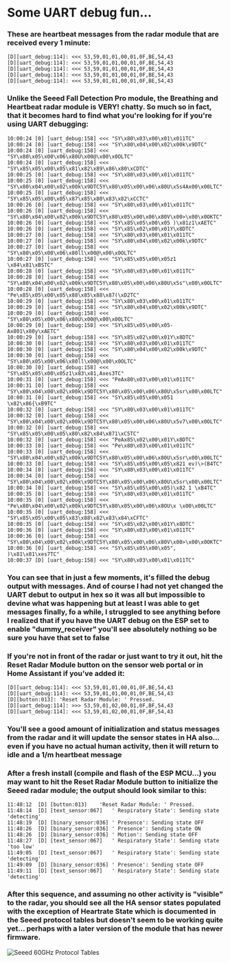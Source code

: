 # Some UART debug fun...

### These are heartbeat messages from the radar module that are received every 1 minute:

  ```
  [D][uart_debug:114]: <<< 53,59,01,01,00,01,0F,BE,54,43
  [D][uart_debug:114]: <<< 53,59,01,01,00,01,0F,BE,54,43
  [D][uart_debug:114]: <<< 53,59,01,01,00,01,0F,BE,54,43
  [D][uart_debug:114]: <<< 53,59,01,01,00,01,0F,BE,54,43
  [D][uart_debug:114]: <<< 53,59,01,01,00,01,0F,BE,54,43
  ```
### Unlike the Seeed Fall Detection Pro module, the Breathing and Heartbeat radar module is VERY! chatty. So much so in fact, that it becomes hard to find what you're looking for if you're using UART debugging:

  ```
  10:00:24 [0] [uart_debug:158] <<< "SY\x80\x03\x00\x01\x011TC"
  10:00:24 [0] [uart_debug:158] <<< "SY\x80\x04\x00\x02\x00k\x9DTC"
  10:00:24 [0] [uart_debug:158] <<< "SY\x80\x05\x00\x06\x80U\x00@\x00\x0OLTC"
  10:00:24 [0] [uart_debug:158] <<< "SY\x85\x05\x00\x05\x81\x82\x89\x86\x80\xCDTC"
  10:00:25 [0] [uart_debug:158] <<< "SY\x80\x03\x00\x01\x011TC"
  10:00:25 [0] [uart_debug:158] <<< "SY\x80\x04\x00\x02\x00k\x9DTC5Y\x80\x05\x00\x06\x80U\x5s4Ax00\x00LTC"
  10:00:25 [0] [uart_debug:158] <<< "SY\x85\x05\x00\x05\x87\x85\x80\x83\x82\xCCTC"
  10:00:26 [0] [uart_debug:158] <<< "SY\x80\x03\x00\x01\x011TC"
  10:00:26 [0] [uart_debug:158] <<< "SY\x80\x04\x00\x02\x00k\x9DTC5Y\x80\x05\x00\x06\x80V\x00>\x00\x0OKTC"
  10:00:26 [0] [uart_debug:158] <<< "SY\x85\x05\x00\x05 )\x81z1\xAETC"
  10:00:26 [0] [uart_debug:158] <<< "SY\x85\x02\x00\x01Y\x8DTC"
  10:00:27 [0] [uart_debug:158] <<< "SY\x80\x03\x00\x01\x011TC"
  10:00:27 [0] [uart_debug:158] <<< "SY\x80\x04\x00\x02\x00k\x9DTC"
  10:00:27 [0] [uart_debug:158] <<< "SY\x80\x05\x00\x06\x80ll\x00@\x00\x0OLTC"
  10:00:27 [0] [uart_debug:158] <<< "SY\x85\x05\x00\x05z1 \x84\x81\xBSTC"
  10:00:28 [0] [uart_debug:158] <<< "SY\x80\x03\x00\x01\x011TC"
  10:00:28 [0] [uart_debug:158] <<< "SY\x80\x04\x00\x02\x00k\x9DTC5Y\x80\x05\x00\x06\x80U\x5s"\x00\x0OLTC"
  10:00:28 [0] [uart_debug:158] <<< "Pe\x85\x05\x00\x05\x88\x85\x88\x87(\xD2TC"
  10:00:29 [0] [uart_debug:158] <<< "SY\x80\x03\x00\x01\x011TC"
  10:00:29 [0] [uart_debug:158] <<< "SY\x80\x04\x00\x02\x00k\x9DTC"
  10:00:29 [0] [uart_debug:158] <<< "SY\x80\x05\x00\x06\x80U\x00@\x00\x00LTC"
  10:00:29 [0] [uart_debug:158] <<< "SY\x85\x05\x00\x05-Ax801\x80y\xAETC"
  10:00:29 [0] [uart_debug:158] <<< "SY\x85\x02\x00\x01Y\x8DTC"
  10:00:30 [0] [uart_debug:158] <<< "SY\x80\x03\x00\x01\x011TC"
  10:00:30 [0] [uart_debug:158] <<< "SY\x80\x04\x00\x02\x00k\x9DTC"
  10:00:30 [0] [uart_debug:158] <<< "SY\x80\x05\x00\x06\x80ll\x00@\x00\x0OLTC"
  10:00:30 [0] [uart_debug:158] <<< "SY\x85\x05\x00\x05z1\x83\x81,Axes3TC"
  10:00:31 [0] [uart_debug:158] <<< "PeAx80\x03\x00\x01\x011TC"
  10:00:31 [0] [uart_debug:158] <<< "SY\x80\x04\x00\x02\x00k\x9DTC5Y\x80\x05\x00\x06\x80U\x5sr\x00\x00LTC"
  10:00:31 [0] [uart_debug:158] <<< "SY\x85\x05\x00\x051 \x82\x86{\xB9TC"
  10:00:32 [0] [uart_debug:158] <<< "SY\x80\x03\x00\x01\x011TC"
  10:00:32 [0] [uart_debug:158] <<< "SY\x80\x04\x00\x02\x00k\x9DTC5Y\x80\x05\x00\x06\x80U\x5v7\x00\x0OLTC"
  10:00:32 [0] [uart_debug:158] <<< "SY\x85\x05\x00\x05\x80\x82\x84\x871\xC5TC"
  10:00:32 [0] [uart_debug:158] <<< "PeAx85\x02\x00\x01Y\x8DTC"
  10:00:33 [0] [uart_debug:158] <<< "Pe\x80\x03\x00\x01\x011TC"
  10:00:33 [0] [uart_debug:158] <<< "SY\x80\x04\x00\x02\x00k\x9DTC5Y\x80\x05\x00\x06\x80U\x5sr\x00\x00LTC"
  10:00:33 [0] [uart_debug:158] <<< "SY\x85\x05\x00\x05\x821 ev)\>(B4TC"
  10:00:34 [0] [uart_debug:158] <<< "SY\x80\x03\x00\x01\x011TC"
  10:00:34 [0] [uart_debug:158] <<< "SY\x80\x04\x00\x02\x00k\x9DTC5Y\x80\x05\x00\x06\x80U\x5sr\x00\x00LTC"
  10:00:34 [0] [uart_debug:158] <<< "SY\x85\x05\x00\x05)\x82 1 \xB4TC"
  10:00:35 [0] [uart_debug:158] <<< "SY\x80\x03\x00\x01\x011TC"
  10:00:35 [0] [uart_debug:158] <<< "Pe\x80\x04\x00\x02\x00k\x9DTC5Y\x80\x05\x00\x06\x8OU\x \x00\x00LTC"
  10:00:35 [0] [uart_debug:158] <<< "SY\x85\x05\x00\x05\x83\x88\x82\x83\x84\xCFTC"
  10:00:35 [0] [uart_debug:158] <<< "SY\x85\x02\x00\x01Y\x8DTC"
  10:00:36 [0] [uart_debug:158] <<< "SY\x80\x03\x00\x01\x011TC"
  10:00:36 [0] [uart_debug:158] <<< "SY\x80\x04\x00\x02\x00k\x9DTC5Y\x80\x05\x00\x06\x80V\x00>\x00\x0OKTC"
  10:00:36 [0] [uart_debug:158] <<< "SY\x85\x05\x00\x05", )\x81\x81\xes7TC"
  10:00:37 [D] [uart_debug:158] <<< "SY\x80\x03\x00\x01\x011TC" 
  ```
### You can see that in just a few moments, it's filled the debug output with messages. And of course I had not yet changed the UART debut to output in hex so it was all but impossible to devine what was happening but at least I was able to get messages finally, fo a while, I struggled to see anything before I realized that if you have the UART debug on the ESP set to enable "dummy_receiver" you'll see absolutely nothing so be sure you have that set to false

### If you're not in front of the radar or just want to try it out, hit the Reset Radar Module button on the sensor web portal or in Home Assistant if you've added it:

  ```
  [D][uart_debug:114]: <<< 53,59,01,01,00,01,0F,BE,54,43
  [D][uart_debug:114]: <<< 53,59,01,01,00,01,0F,BE,54,43
  [D][button:013]: 'Reset Radar Module: ' Pressed.
  [D][uart_debug:114]: >>> 53,59,01,02,00,01,0F,BF,54,43
  [D][uart_debug:114]: <<< 53,59,01,02,00,01,0F,BF,54,43
  ```
### You'll see a good amount of initialization and status messages from the radar and it will update the sensor states in HA also... even if you have no actual human activity, then it will return to idle and a 1/m heartbeat message

### After a fresh install (compile and flash of the ESP MCU...) you may want to hit the Reset Radar Module button to initialize the Seeed radar module; the output should look similar to this:

  ```
  11:48:12	[D]	[button:013]	'Reset Radar Module: ' Pressed.
  11:48:14	[D]	[text_sensor:067]	' Respiratory State': Sending state 'detecting'
  11:48:19	[D]	[binary_sensor:036]	' Presence': Sending state OFF
  11:48:26	[D]	[binary_sensor:036]	' Presence': Sending state ON
  11:48:26	[D]	[binary_sensor:036]	' Motion': Sending state OFF
  11:48:27	[D]	[text_sensor:067]	' Respiratory State': Sending state 'too low'
  11:49:05	[D]	[text_sensor:067]	' Respiratory State': Sending state 'detecting'
  11:49:09	[D]	[binary_sensor:036]	' Presence': Sending state OFF
  11:49:11	[D]	[text_sensor:067]	' Respiratory State': Sending state 'detecting'
  ```
### After this sequence, and assuming no other activity is "visible" to the radar, you should see all the HA sensor states populated with the exception of Heartrate State which is documented in the Seeed protocol tables but doesn't seem to be working quite yet... perhaps with a later version of the module that has newer firmware.

![Seeed 60GHz Protocol Tables](/images/static/60GHz%20_Protocol1.png)

